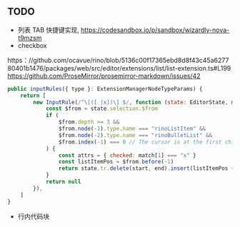 
## TODO

- 列表 TAB 快捷键实现, https://codesandbox.io/p/sandbox/wizardly-nova-t9mzsm
- checkbox

https：//github.com/ocavue/rino/blob/5136c00f17365ebd8d8f43c45a627780401b1476/packages/web/src/editor/extensions/list/list-extension.ts#L199
https://github.com/ProseMirror/prosemirror-markdown/issues/42
```js
public inputRules({ type }: ExtensionManagerNodeTypeParams) {
    return [
        new InputRule(/^\[([ |x])\] $/, function (state: EditorState, match, start, end) {
            const $from = state.selection.$from
            if (
                $from.depth >= 3 &&
                $from.node(-1).type.name === "rinoListItem" &&
                $from.node(-2).type.name === "rinoBulletList" &&
                $from.index(-1) === 0 // The cursor is at the first child (paragraph) of this list item.
            ) {
                const attrs = { checked: match[1] === "x" }
                const listItemPos = $from.before(-1)
                return state.tr.delete(start, end).insert(listItemPos + 1, type.create(attrs))
            }
            return null
        }),
    ]
}
```

- 行内代码块

